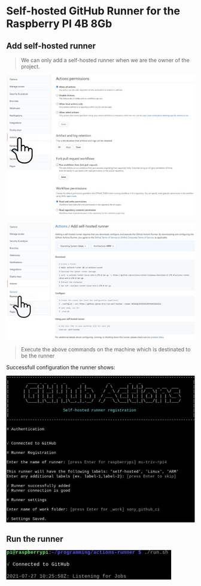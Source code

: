 # Self-hosted GitHub Runner for the Raspberry PI 4B 8Gb

## Add self-hosted runner

> We can only add a self-hosted runner when we are the owner of the project.

![image-0](./github_actions_0.jpg)

![image-1](./github_actions_1.jpg)

> Execute the above commands on the machine which is destinated to be the runner

Successfull configuration the runner shows:

![image-2](./github_actions_2.jpg)

## Run the runner

![image-3](./github_actions_3.jpg)

